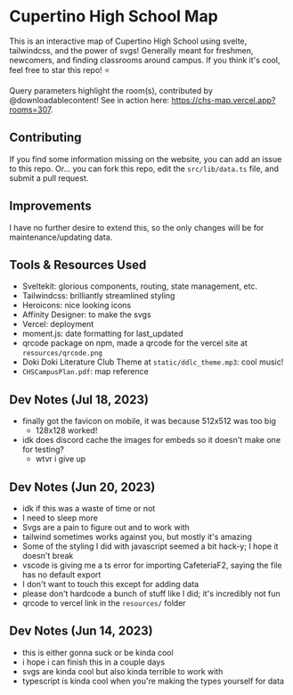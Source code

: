 # Cupertino High School Map

This is an interactive map of Cupertino High School using svelte, tailwindcss, and the power of svgs!
Generally meant for freshmen, newcomers, and finding classrooms around campus. If you think it's cool, feel free to star this repo! ⭐

Query parameters highlight the room(s), contributed by @downloadablecontent! See in action here: https://chs-map.vercel.app?rooms=307.

## Contributing

If you find some information missing on the website, you can add an issue to this repo. Or... you can fork this repo, edit the `src/lib/data.ts` file, and submit a pull request.

## Improvements

I have no further desire to extend this, so the only changes will be for maintenance/updating data.

## Tools & Resources Used

- Sveltekit: glorious components, routing, state management, etc.
- Tailwindcss: brilliantly streamlined styling
- Heroicons: nice looking icons
- Affinity Designer: to make the svgs
- Vercel: deployment
- moment.js: date formatting for last_updated
- qrcode package on npm, made a qrcode for the vercel site at `resources/qrcode.png`
- Doki Doki Literature Club Theme at `static/ddlc_theme.mp3`: cool music!
- `CHSCampusPlan.pdf`: map reference

## Dev Notes (Jul 18, 2023)

- finally got the favicon on mobile, it was because 512x512 was too big
  - 128x128 worked!
- idk does discord cache the images for embeds so it doesn't make one for testing?
  - wtvr i give up

## Dev Notes (Jun 20, 2023)

- idk if this was a waste of time or not
- I need to sleep more
- Svgs are a pain to figure out and to work with
- tailwind sometimes works against you, but mostly it's amazing
- Some of the styling I did with javascript seemed a bit hack-y; I hope it doesn't break
- vscode is giving me a ts error for importing CafeteriaF2, saying the file has no default export
- I don't want to touch this except for adding data
- please don't hardcode a bunch of stuff like I did; it's incredibly not fun
- qrcode to vercel link in the `resources/` folder

## Dev Notes (Jun 14, 2023)

- this is either gonna suck or be kinda cool
- i hope i can finish this in a couple days
- svgs are kinda cool but also kinda terrible to work with
- typescript is kinda cool when you're making the types yourself for data
